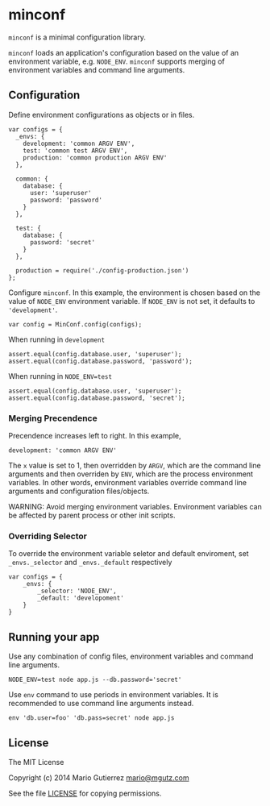 # minconf

`minconf` is a minimal configuration library.

`minconf` loads an application's configuration based on the value of an
environment variable, e.g. `NODE_ENV`. `minconf` supports merging of
environment variables and command line arguments.


## Configuration

Define environment configurations as objects or in files.

    var configs = {
      _envs: {
        development: 'common ARGV ENV',
        test: 'common test ARGV ENV',
        production: 'common production ARGV ENV'
      },

      common: {
        database: {
          user: 'superuser'
          password: 'password'
        }
      },

      test: {
        database: {
          password: 'secret'
        }
      },

      production = require('./config-production.json')
    };

Configure `minconf`. In this example, the environment is chosen based on the
value of `NODE_ENV` environment variable. If `NODE_ENV` is not set, it defaults to `'development'`.

    var config = MinConf.config(configs);

When running in `development`

    assert.equal(config.database.user, 'superuser');
    assert.equal(config.database.password, 'password');

When running in `NODE_ENV=test`

    assert.equal(config.database.user, 'superuser');
    assert.equal(config.database.password, 'secret');

### Merging Precendence

Precendence increases left to right. In this example,

    development: 'common ARGV ENV'

The `x` value is set to 1, then overridden by `ARGV`, which are the command
line arguments and then overriden by `ENV`, which are the process environment
variables. In other words, environment variables override command line arguments and
configuration files/objects.

WARNING: Avoid merging environment variables. Environment variables can be affected
by parent process or other init scripts.


### Overriding Selector

To override the environment variable seletor and default enviroment, set
`_envs._selector` and `_envs._default` respectively

    var configs = {
        _envs: {
            _selector: 'NODE_ENV',
            _default: 'developoment'
        }
    }


## Running your app

Use any combination of config files, environment variables and command line
arguments.

    NODE_ENV=test node app.js --db.password='secret'

Use `env` command to use periods in environment variables. It is recommended
to use command line arguments instead.

    env 'db.user=foo' 'db.pass=secret' node app.js


## License

The MIT License

Copyright (c) 2014 Mario Gutierrez <mario@mgutz.com>

See the file [LICENSE](LICENSE) for copying permissions.
